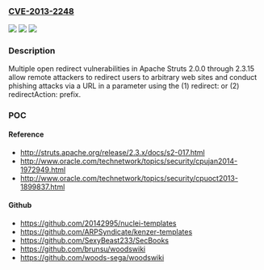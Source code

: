 ### [CVE-2013-2248](https://cve.mitre.org/cgi-bin/cvename.cgi?name=CVE-2013-2248)
![](https://img.shields.io/static/v1?label=Product&message=n%2Fa&color=blue)
![](https://img.shields.io/static/v1?label=Version&message=%3D%20n%2Fa%20&color=brighgreen)
![](https://img.shields.io/static/v1?label=Vulnerability&message=n%2Fa&color=brighgreen)

### Description

Multiple open redirect vulnerabilities in Apache Struts 2.0.0 through 2.3.15 allow remote attackers to redirect users to arbitrary web sites and conduct phishing attacks via a URL in a parameter using the (1) redirect: or (2) redirectAction: prefix.

### POC

#### Reference
- http://struts.apache.org/release/2.3.x/docs/s2-017.html
- http://www.oracle.com/technetwork/topics/security/cpujan2014-1972949.html
- http://www.oracle.com/technetwork/topics/security/cpuoct2013-1899837.html

#### Github
- https://github.com/20142995/nuclei-templates
- https://github.com/ARPSyndicate/kenzer-templates
- https://github.com/SexyBeast233/SecBooks
- https://github.com/brunsu/woodswiki
- https://github.com/woods-sega/woodswiki

